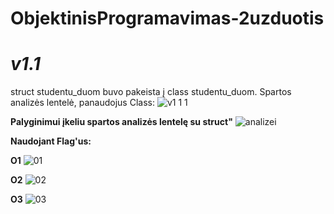 # ObjektinisProgramavimas-2uzduotis

# _**v1.1**_

struct studentu_duom buvo pakeista į class studentu_duom. Spartos analizės lentelė, panaudojus Class:
![v1 1 1](https://user-images.githubusercontent.com/90028851/144562259-eb3d9548-b89c-4c25-a1ab-7a0b3f4557b4.png)

**Palyginimui įkeliu spartos analizės lentelę su struct"**
![analizei](https://user-images.githubusercontent.com/90028851/144562700-65be9bc2-b699-420e-a504-227dbceb7397.png)

**Naudojant Flag'us:**

**O1**
![01](https://user-images.githubusercontent.com/90028851/144564367-645a7df1-d483-48ea-8e78-b30f4b8d0edd.png)

**O2**
![02](https://user-images.githubusercontent.com/90028851/144564463-20b996b4-4f53-4cb3-ab01-841e07ba2f27.png)

**O3**
![03](https://user-images.githubusercontent.com/90028851/144564525-30e985ac-95c2-4b6d-bac1-ebf25d58da42.png)
